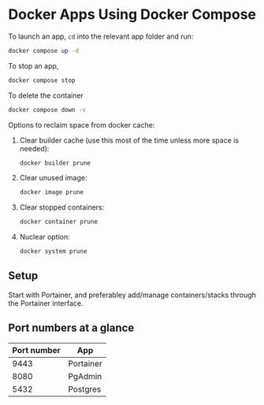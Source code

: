 # Docker Apps Using Docker Compose

To launch an app, `cd` into the relevant app folder and run:

```bash
docker compose up -d
```

To stop an app,

```bash
docker compose stop
```

To delete the container

```bash
docker compose down -v
```

Options to reclaim space from docker cache:

1. Clear builder cache (use this most of the time unless more space is needed):

   ```bash
   docker builder prune
   ```

2. Clear unused image:

   ```bash
   docker image prune
   ```

3. Clear stopped containers:

   ```bash
   docker container prune
   ```

4. Nuclear option:

   ```bash
   docker system prune
   ```

## Setup

Start with Portainer, and preferabley add/manage containers/stacks through the Portainer interface.

## Port numbers at a glance

| Port number | App       |
| ----------- | --------- |
| 9443        | Portainer |
| 8080        | PgAdmin   |
| 5432        | Postgres  |

